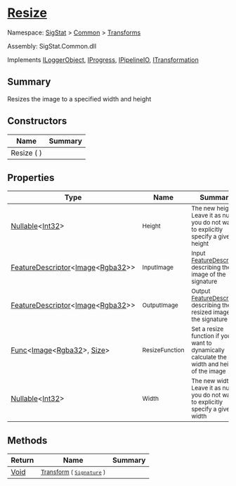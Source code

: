 # [Resize](./Resize.md)

Namespace: [SigStat]() > [Common](./../README.md) > [Transforms](./README.md)

Assembly: SigStat.Common.dll

Implements [ILoggerObject](./../ILoggerObject.md), [IProgress](./../Helpers/IProgress.md), [IPipelineIO](./../Pipeline/IPipelineIO.md), [ITransformation](./../ITransformation.md)

## Summary
Resizes the image to a specified width and height

## Constructors

| Name | Summary | 
| --- | --- | 
| Resize (  ) | <sub></sub> | 


## Properties

| Type | Name | Summary | 
| --- | --- | --- | 
| [Nullable](https://docs.microsoft.com/en-us/dotnet/api/System.Nullable-1)\<[Int32](https://docs.microsoft.com/en-us/dotnet/api/System.Int32)> | <sub>Height</sub> | <sub>The new height. Leave it as null, if you do not want to explicitly specify a given height</sub> | 
| [FeatureDescriptor](./../FeatureDescriptor-1.md)\<[Image](./Resize.md)\<[Rgba32](./Resize.md)>> | <sub>InputImage</sub> | <sub>Input [FeatureDescriptor](https://github.com/hargitomi97/sigstat/blob/master/docs/md/SigStat/Common/FeatureDescriptor.md) describing the image of the signature</sub> | 
| [FeatureDescriptor](./../FeatureDescriptor-1.md)\<[Image](./Resize.md)\<[Rgba32](./Resize.md)>> | <sub>OutputImage</sub> | <sub>Output [FeatureDescriptor](https://github.com/hargitomi97/sigstat/blob/master/docs/md/SigStat/Common/FeatureDescriptor.md) describing the resized image of the signature</sub> | 
| [Func](https://docs.microsoft.com/en-us/dotnet/api/System.Func-2)\<[Image](./Resize.md)\<[Rgba32](./Resize.md)>, [Size](./Resize.md)> | <sub>ResizeFunction</sub> | <sub>Set a resize function if you want to dynamically calculate the new width and height of the image</sub> | 
| [Nullable](https://docs.microsoft.com/en-us/dotnet/api/System.Nullable-1)\<[Int32](https://docs.microsoft.com/en-us/dotnet/api/System.Int32)> | <sub>Width</sub> | <sub>The new width. Leave it as null, if you do not want to explicitly specify a given width</sub> | 


## Methods

| Return | Name | Summary | 
| --- | --- | --- | 
| [Void](https://docs.microsoft.com/en-us/dotnet/api/System.Void) | <sub>[Transform](./Methods/Resize-100663714.md) ( [`Signature`](./../Signature.md) )</sub> | <sub></sub> | 


